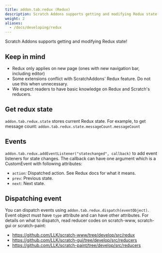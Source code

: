 ```yaml
---
title: addon.tab.redux (Redux)
description: Scratch Addons supports getting and modifying Redux state!
weight: 2
aliases:
  - /docs/developing/redux
---
```

Scratch Addons supports getting and modifying Redux state!

## Keep in mind
- Redux only applies on new page (ones with new navigation bar, including editor)
- Some extensions conflict with ScratchAddons' Redux feature. Do not use this when unnecessary.
- We expect readers to have basic knowledge on Redux and Scratch's reducers.

## Get redux state
`addon.tab.redux.state` stores current Redux state. For example, to get message count: `addon.tab.redux.state.messageCount.messageCount`

## Events
`addon.tab.redux.addEventListener("statechanged", callback)` to add event listeners for state changes. The callback can have one argument which is a CustomEvent with following attributes:
- `action`: Dispatched action. See Redux docs for what it means.
- `prev`: Previous state.
- `next`: Next state.

## Dispatching event
You can dispatch events using `addon.tab.redux.dispatch(eventObject)`. Event object must have `type` attribute and can have other attributes. For details on what to dispatch, read reducer codes on scratch-www, scratch-gui or scratch-paint:
- https://github.com/LLK/scratch-www/tree/develop/src/redux
- https://github.com/LLK/scratch-gui/tree/develop/src/reducers
- https://github.com/LLK/scratch-paint/tree/develop/src/reducers